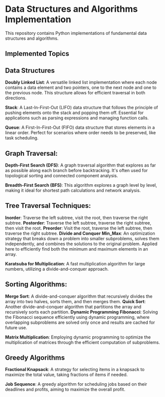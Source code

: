 # Data Structures and Algorithms Implementation
This repository contains Python implementations of fundamental data structures and algorithms.

## Implemented Topics
## Data Structures
**Doubly Linked List**: A versatile linked list implementation where each node contains a data element and two pointers, one to the next node and one to the previous node. This structure allows for efficient traversal in both directions.

**Stack**: A Last-In-First-Out (LIFO) data structure that follows the principle of pushing elements onto the stack and popping them off. Essential for applications such as parsing expressions and managing function calls.

**Queue**: A First-In-First-Out (FIFO) data structure that stores elements in a linear order. Perfect for scenarios where order needs to be preserved, like task scheduling.

## **Graph Traversal**:

**Depth-First Search (DFS)**: A graph traversal algorithm that explores as far as possible along each branch before backtracking. It's often used for topological sorting and connected component analysis.

**Breadth-First Search (BFS)**: This algorithm explores a graph level by level, making it ideal for shortest path calculations and network analysis.

 ## **Tree Traversal Techniques**:

**Inorder**: Traverse the left subtree, visit the root, then traverse the right subtree.
**Postorder**: Traverse the left subtree, traverse the right subtree, then visit the root.
**Preorder**: Visit the root, traverse the left subtree, then traverse the right subtree.
**Divide and Conquer**
**Min_Max**: An optimization strategy that breaks down a problem into smaller subproblems, solves them independently, and combines the solutions to the original problem. Applied here to efficiently find both the minimum and maximum elements in an array.

**Karatsuba for Multiplication**: A fast multiplication algorithm for large numbers, utilizing a divide-and-conquer approach.

## **Sorting Algorithms**:

**Merge Sort**: A divide-and-conquer algorithm that recursively divides the array into two halves, sorts them, and then merges them.
**Quick Sort**: Another divide-and-conquer algorithm that partitions the array and recursively sorts each partition.
**Dynamic Programming**
**Fibonacci**: Solving the Fibonacci sequence efficiently using dynamic programming, where overlapping subproblems are solved only once and results are cached for future use.

**Matrix Multiplication**: Employing dynamic programming to optimize the multiplication of matrices through the efficient computation of subproblems.

## **Greedy Algorithms**
**Fractional Knapsack**: A strategy for selecting items in a knapsack to maximize the total value, taking fractions of items if needed.

**Job Sequence**: A greedy algorithm for scheduling jobs based on their deadlines and profits, aiming to maximize the overall profit.
